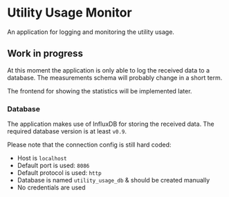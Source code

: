 # Utility Usage Monitor
An application for logging and monitoring the utility usage.

## Work in progress
At this moment the application is only able to log the received data to a database.
The measurements schema will probably change in a short term.

The frontend for showing the statistics will be implemented later.

### Database
The application makes use of InfluxDB for storing the received data.
The required database version is at least `v0.9`.

Please note that the connection config is still hard coded:
- Host is `localhost`
- Default port is used: `8086`
- Default protocol is used: `http`
- Database is named `utility_usage_db` & should be created manually
- No credentials are used
